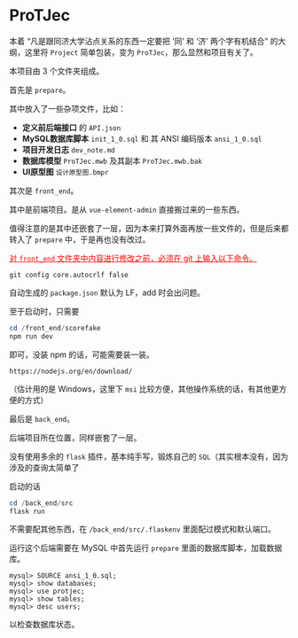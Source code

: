 # ProTJec

本着 “凡是跟同济大学沾点关系的东西一定要把 ‘同’ 和 ‘济’ 两个字有机结合” 的大纲，这里将 `Project` 简单包装，变为 `ProTJec`，那么显然和项目有关了。



本项目由 3 个文件夹组成。

首先是 `prepare`。

其中放入了一些杂项文件，比如：

* **定义前后端接口** 的 `API.json`
* **MySQL数据库脚本** `init_1_0.sql` 和 其 ANSI 编码版本 `ansi_1_0.sql`
* **项目开发日志** `dev_note.md`
* **数据库模型** `ProTJec.mwb` 及其副本 `ProTJec.mwb.bak`
* **UI原型图** `设计原型图.bmpr`



其次是 `front_end`。

其中是前端项目。是从 `vue-element-admin` 直接搬过来的一些东西。

值得注意的是其中还嵌套了一层，因为本来打算外面再放一些文件的，但是后来都转入了 `prepare` 中，于是再也没有改过。



<span  style="color:red"><u>对 `front_end` 文件夹中内容进行修改之前，必须在 git 上输入以下命令。</u></span>

```git
git config core.autocrlf false
```

自动生成的 `package.json` 默认为 LF，add 时会出问题。



至于启动时，只需要

```powershell
cd /front_end/scorefake
npm run dev
```

即可，没装 npm 的话，可能需要装一装。

```net
https://nodejs.org/en/download/
```

（估计用的是 Windows，这里下 `msi` 比较方便，其他操作系统的话，有其他更方便的方式）





最后是 `back_end`。

后端项目所在位置，同样嵌套了一层。

没有使用多余的 `flask` 插件，基本纯手写，锻炼自己的 `SQL`（其实根本没有，因为涉及的查询太简单了



启动的话

```powershell
cd /back_end/src
flask run
```

不需要配其他东西，在 `/back_end/src/.flaskenv` 里面配过模式和默认端口。

运行这个后端需要在 MySQL 中首先运行 `prepare` 里面的数据库脚本，加载数据库。

```mysql
mysql> SOURCE ansi_1_0.sql;
mysql> show databases;
mysql> use protjec;
mysql> show tables;
mysql> desc users;
```

以检查数据库状态。